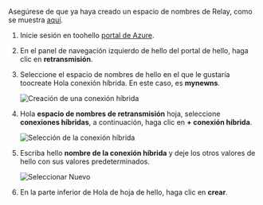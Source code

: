 Asegúrese de que ya haya creado un espacio de nombres de Relay, como se muestra [aquí][namespace-how-to].

1. Inicie sesión en toohello [portal de Azure](https://portal.azure.com).
2. En el panel de navegación izquierdo de hello del portal de hello, haga clic en **retransmisión**.
3. Seleccione el espacio de nombres de hello en el que le gustaría toocreate Hola conexión híbrida. En este caso, es **mynewns**.
   
    ![Creación de una conexión híbrida](./media/relay-create-hybrid-connection-portal/create-hc-1.png)
4. Hola **espacio de nombres de retransmisión** hoja, seleccione **conexiones híbridas**, a continuación, haga clic en **+ conexión híbrida**.
   
    ![Selección de la conexión híbrida](./media/relay-create-hybrid-connection-portal/create-hc-2.png)
5. Escriba hello **nombre de la conexión híbrida** y deje los otros valores de hello con sus valores predeterminados.
   
    ![Seleccionar Nuevo](./media/relay-create-hybrid-connection-portal/create-hc-3.png)
6. En la parte inferior de Hola de hoja de hello, haga clic en **crear**.

[namespace-how-to]: ../articles/service-bus-relay/relay-create-namespace-portal.md 
